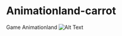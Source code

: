 # Animationland-carrot
Game Animationland
![Alt Text](https://i.giphy.com/media/WPzs2SzPs9UQuifPJF/giphy.gif)

